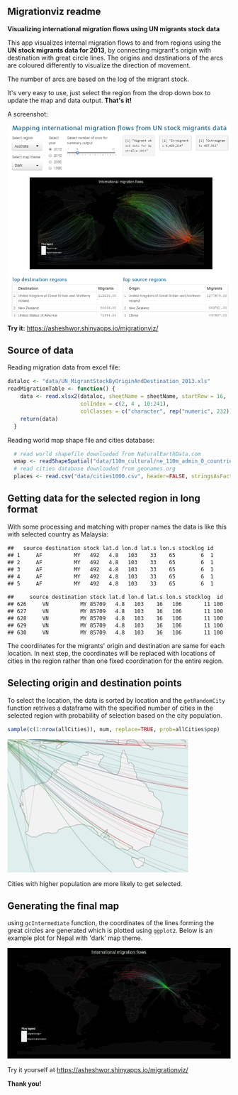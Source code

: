 ## Migrationviz readme

**Visualizing international migration flows using UN migrants stock data**

This app visualizes internal migration flows to and from regions using the **UN stock migrants data for 2013**, by connecting migrant's origin with destination with great circle lines. The origins and destinations of the arcs are coloured differently to visualize the direction of movement.

The number of arcs are based on the log of the migrant stock.

It's very easy to use, just select the region from the drop down box to update the map and data output. **That's it!**

A screenshot:

![Screenshot](pictures/screenshot2.jpg)

**Try it:** https://asheshwor.shinyapps.io/migrationviz/


## Source of data

Reading migration data from excel file:


```r
dataloc <- "data/UN_MigrantStockByOriginAndDestination_2013.xls"
readMigrationTable <- function() {
    data <- read.xlsx2(dataloc, sheetName = sheetName, startRow = 16,
                       colIndex = c(2, 4 , 10:241),
                       colClasses = c("character", rep("numeric", 232))) #read excel sheet selected columns and rows
    return(data)
  }
```

Reading world map shape file and cities database:


```r
  # read world shapefile downloaded from NaturalEarthData.com
  wmap <- readShapeSpatial("data/110m_cultural/ne_110m_admin_0_countries.shp")
  # read cities database downloaded from geonames.org
  places <- read.csv("data/cities1000.csv", header=FALSE, stringsAsFactors=FALSE)
```


## Getting data for the selected region in long format

With some processing and matching with proper names the data is like this with selected country as Malaysia:


```
##   source destination stock lat.d lon.d lat.s lon.s stocklog id
## 1     AF          MY   492   4.8   103    33    65        6  1
## 2     AF          MY   492   4.8   103    33    65        6  1
## 3     AF          MY   492   4.8   103    33    65        6  1
## 4     AF          MY   492   4.8   103    33    65        6  1
## 5     AF          MY   492   4.8   103    33    65        6  1
```

```
##     source destination stock lat.d lon.d lat.s lon.s stocklog  id
## 626     VN          MY 85709   4.8   103    16   106       11 100
## 627     VN          MY 85709   4.8   103    16   106       11 100
## 628     VN          MY 85709   4.8   103    16   106       11 100
## 629     VN          MY 85709   4.8   103    16   106       11 100
## 630     VN          MY 85709   4.8   103    16   106       11 100
```

The coordinates for the migrants' origin and destination are same for each location. In next step, the coordinates will be replaced with locations of cities in the region rather than one fixed coordination for the entire region.


## Selecting origin and destination points
To select the location, the data is sorted by location and the ```getRandomCity``` function retrives a dataframe with the specified number of cities in the selected region with probability of selection based on the city population.


```r
sample(c(1:nrow(allCities)), num, replace=TRUE, prob=allCities$pop)
```

![More populated cities are more likely to get selected](pictures/australia.jpg)

Cities with higher population are more likely to get selected.


## Generating the final map
using ```gcIntermediate``` function, the coordinates of the lines forming the great circles are generated which is plotted using ```ggplot2```. Below is an example plot for Nepal with 'dark' map theme.

![Final plot example for Nepal with light map theme](pictures/nepal.png)

Try it yourself at https://asheshwor.shinyapps.io/migrationviz/

**Thank you!**


